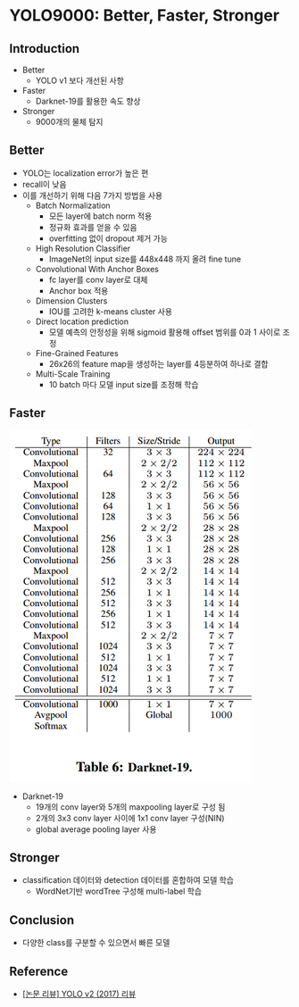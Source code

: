 # YOLO9000: Better, Faster, Stronger
## Introduction
- Better
    - YOLO v1 보다 개선된 사항
- Faster
    - Darknet-19를 활용한 속도 향상
- Stronger
    - 9000개의 물체 탐지

## Better
- YOLO는 localization error가 높은 편
- recall이 낮음
- 이를 개선하기 위해 다음 7가지 방법을 사용
    - Batch Normalization
        - 모든 layer에 batch norm 적용
        - 정규화 효과를 얻을 수 있음
        - overfitting 없이 dropout 제거 가능
    - High Resolution Classifier
        - ImageNet의 input size를 448x448 까지 올려 fine tune
    - Convolutional With Anchor Boxes
        - fc layer를 conv layer로 대체
        - Anchor box 적용
    - Dimension Clusters
        - IOU를 고려한 k-means cluster 사용
    - Direct location prediction
        - 모델 예측의 안정성을 위해 sigmoid 활용해 offset 범위를 0과 1 사이로 조정
    - Fine-Grained Features
        - 26x26의 feature map을 생성하는 layer를 4등분하여 하나로 결합
    - Multi-Scale Training
        - 10 batch 마다 모델 input size를 조정해 학습

## Faster

<img src='images/tab6.png'>

- Darknet-19
    - 19개의 conv layer와 5개의 maxpooling layer로 구성 됨
    - 2개의 3x3 conv layer 사이에 1x1 conv layer 구성(NIN)
    - global average pooling layer 사용

## Stronger
- classification 데이터와 detection 데이터를 혼합하여 모델 학습
    - WordNet기반 wordTree 구성해 multi-label 학습

## Conclusion
- 다양한 class를 구분할 수 있으면서 빠른 모델

## Reference
- [[논문 리뷰] YOLO v2 (2017) 리뷰](https://deep-learning-study.tistory.com/433)
